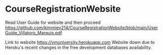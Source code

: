 # CourseRegistrationWebsite
Read User Guide for website and then proceed
https://github.com/kimmiev214/CourseRegistrationWebsite/blob/main/UserGuide_Villatoro_Marquis.pdf

Link to website https://vmuniversity.herokuapp.com
Website down due to Heroku's recent changes in the free development databases availability.
